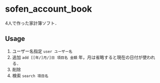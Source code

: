 # sofen_account_book
4人で作った家計簿ソフト．

## Usage
1. ユーザー名指定 `user ユーザー名`
1. 追加 `add [[年/]月/]日 項目名 金額` 年，月は省略すると現在の日付が使われる．
1. 削除
1. 検索 `search 項目名` 

